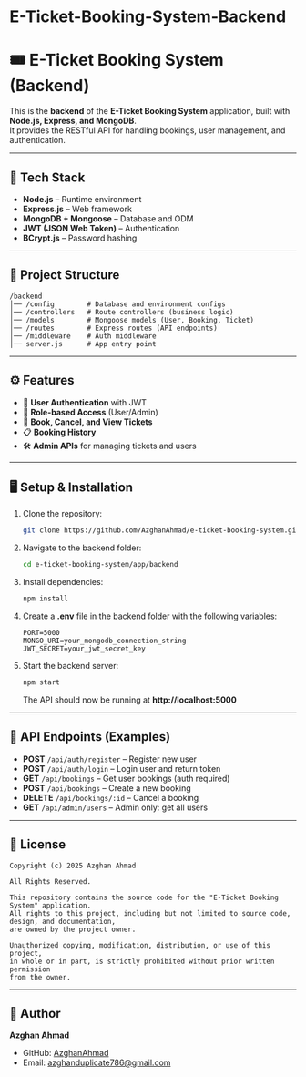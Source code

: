 # E-Ticket-Booking-System-Backend
 
# 🎟️ E-Ticket Booking System (Backend)

This is the **backend** of the **E-Ticket Booking System** application, built with **Node.js, Express, and MongoDB**.  
It provides the RESTful API for handling bookings, user management, and authentication.

---

## 🚀 Tech Stack
- **Node.js** – Runtime environment  
- **Express.js** – Web framework  
- **MongoDB + Mongoose** – Database and ODM  
- **JWT (JSON Web Token)** – Authentication  
- **BCrypt.js** – Password hashing  

---

## 📂 Project Structure
```
/backend
│── /config        # Database and environment configs
│── /controllers   # Route controllers (business logic)
│── /models        # Mongoose models (User, Booking, Ticket)
│── /routes        # Express routes (API endpoints)
│── /middleware    # Auth middleware
│── server.js      # App entry point
```

---

## ⚙️ Features
- 🔑 **User Authentication** with JWT  
- 👤 **Role-based Access** (User/Admin)  
- 🎫 **Book, Cancel, and View Tickets**  
- 📋 **Booking History**  
- 🛠️ **Admin APIs** for managing tickets and users  

---

## 🖥️ Setup & Installation
1. Clone the repository:
   ```bash
   git clone https://github.com/AzghanAhmad/e-ticket-booking-system.git
   ```
2. Navigate to the backend folder:
   ```bash
   cd e-ticket-booking-system/app/backend
   ```
3. Install dependencies:
   ```bash
   npm install
   ```
4. Create a **.env** file in the backend folder with the following variables:
   ```env
   PORT=5000
   MONGO_URI=your_mongodb_connection_string
   JWT_SECRET=your_jwt_secret_key
   ```
5. Start the backend server:
   ```bash
   npm start
   ```
   The API should now be running at **http://localhost:5000**

---

## 📡 API Endpoints (Examples)
- **POST** `/api/auth/register` – Register new user  
- **POST** `/api/auth/login` – Login user and return token  
- **GET** `/api/bookings` – Get user bookings (auth required)  
- **POST** `/api/bookings` – Create a new booking  
- **DELETE** `/api/bookings/:id` – Cancel a booking  
- **GET** `/api/admin/users` – Admin only: get all users  

---

## 📜 License
```
Copyright (c) 2025 Azghan Ahmad

All Rights Reserved.

This repository contains the source code for the "E-Ticket Booking System" application.  
All rights to this project, including but not limited to source code, design, and documentation,  
are owned by the project owner.

Unauthorized copying, modification, distribution, or use of this project,  
in whole or in part, is strictly prohibited without prior written permission  
from the owner.
```

---

## 👤 Author
**Azghan Ahmad**  
- GitHub: [AzghanAhmad](https://github.com/AzghanAhmad)  
- Email: azghanduplicate786@gmail.com
